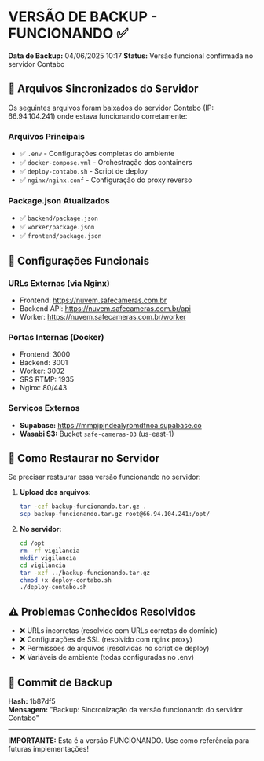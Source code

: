 # VERSÃO DE BACKUP - FUNCIONANDO ✅

**Data de Backup:** 04/06/2025 10:17
**Status:** Versão funcional confirmada no servidor Contabo

## 📁 Arquivos Sincronizados do Servidor

Os seguintes arquivos foram baixados do servidor Contabo (IP: 66.94.104.241) onde estava funcionando corretamente:

### Arquivos Principais
- ✅ `.env` - Configurações completas do ambiente
- ✅ `docker-compose.yml` - Orchestração dos containers
- ✅ `deploy-contabo.sh` - Script de deploy
- ✅ `nginx/nginx.conf` - Configuração do proxy reverso

### Package.json Atualizados
- ✅ `backend/package.json`
- ✅ `worker/package.json` 
- ✅ `frontend/package.json`

## 🔧 Configurações Funcionais

### URLs Externas (via Nginx)
- Frontend: https://nuvem.safecameras.com.br
- Backend API: https://nuvem.safecameras.com.br/api
- Worker: https://nuvem.safecameras.com.br/worker

### Portas Internas (Docker)
- Frontend: 3000
- Backend: 3001
- Worker: 3002
- SRS RTMP: 1935
- Nginx: 80/443

### Serviços Externos
- **Supabase:** https://mmpipjndealyromdfnoa.supabase.co
- **Wasabi S3:** Bucket `safe-cameras-03` (us-east-1)

## 🚀 Como Restaurar no Servidor

Se precisar restaurar essa versão funcionando no servidor:

1. **Upload dos arquivos:**
   ```bash
   tar -czf backup-funcionando.tar.gz .
   scp backup-funcionando.tar.gz root@66.94.104.241:/opt/
   ```

2. **No servidor:**
   ```bash
   cd /opt
   rm -rf vigilancia
   mkdir vigilancia
   cd vigilancia
   tar -xzf ../backup-funcionando.tar.gz
   chmod +x deploy-contabo.sh
   ./deploy-contabo.sh
   ```

## ⚠️ Problemas Conhecidos Resolvidos

- ❌ URLs incorretas (resolvido com URLs corretas do domínio)
- ❌ Configurações de SSL (resolvido com nginx proxy)
- ❌ Permissões de arquivos (resolvidas no script de deploy)
- ❌ Variáveis de ambiente (todas configuradas no .env)

## 📝 Commit de Backup
**Hash:** 1b87df5  
**Mensagem:** "Backup: Sincronização da versão funcionando do servidor Contabo"

---
**IMPORTANTE:** Esta é a versão FUNCIONANDO. Use como referência para futuras implementações! 